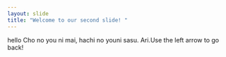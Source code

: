 ```yaml
---
layout: slide
title: "Welcome to our second slide! "
---
```

hello
Cho no you ni mai, hachi no youni sasu. Ari.Use the left arrow to go back!
